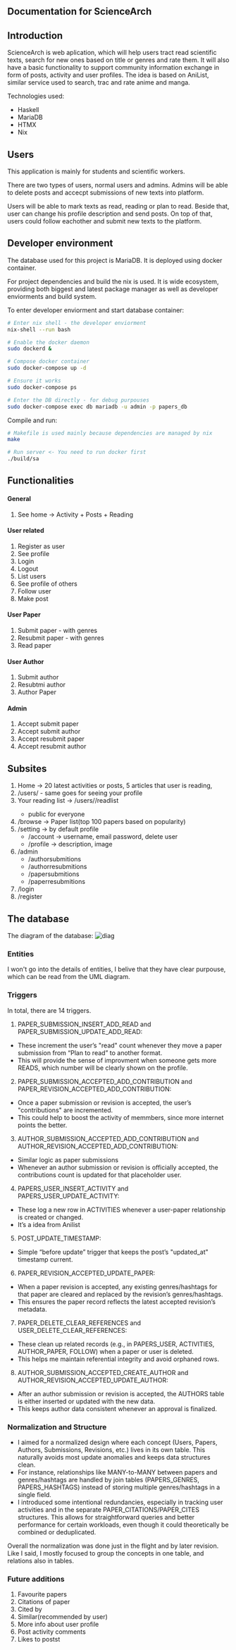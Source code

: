 ## Documentation for ScienceArch

## Introduction
ScienceArch is web aplication, which will help users tract read scientific texts, search for new ones based on title or genres and rate them. It will also have a basic functionality to support community information exchange in form of posts, activity and user profiles. The idea is based on AniList, similar service used to search, trac and rate anime and manga.

Technologies used:
- Haskell
- MariaDB
- HTMX
- Nix

## Users
This application is mainly for students and scientific workers.

There are two types of users, normal users and admins. Admins will be able to delete posts and accecpt submissions of new texts into platform.

Users will be able to mark texts as read, reading or plan to read. Beside that, user can change his profile description and send posts. On top of that, users could follow eachother and submit new texts to the platform.

## Developer environment
The database used for this project is MariaDB. It is deployed using docker container. 

For project dependencies and build the nix is used. It is wide ecosystem, providing both biggest and latest package manager as well as developer enviorments and build system.

To enter developer enviorment and start database container:
```bash
# Enter nix shell - the developer enviorment
nix-shell --run bash

# Enable the docker daemon
sudo dockerd &

# Compose docker container
sudo docker-compose up -d

# Ensure it works
sudo docker-compose ps

# Enter the DB directly - for debug purpouses
sudo docker-compose exec db mariadb -u admin -p papers_db
```

Compile and run:
```bash
# Makefile is used mainly because dependencies are managed by nix
make

# Run server <- You need to run docker first
./build/sa
```

## Functionalities
#### General
1. See home -> Activity + Posts + Reading

#### User related
1. Register as user
2. See profile
3. Login
4. Logout
5. List users
6. See profile of others
7. Follow user
8. Make post

#### User Paper
1. Submit paper - with genres
2. Resubmit paper - with genres
3. Read paper

#### User Author
1. Submit author
2. Resubtmi author
3. Author Paper

#### Admin
1. Accept submit paper
2. Accept submit author
3. Accept resubmit paper
4. Accept resubmit author

## Subsites
1. Home -> 20 latest activities or posts, 5 articles that user is reading, 
2. /users/<username> - same goes for seeing your profile
3. Your reading list -> /users/<username>/readlist
    - public for everyone
4. /browse -> Paper list(top 100 papers based on popularity)
5. /setting -> by default profile
    - /account -> username, email password, delete user
    - /profile -> description, image
6. /admin
    - /authorsubmitions
    - /authorresubmitions
    - /papersubmitions
    - /paperresubmitions
7. /login
8. /register


## The database
The diagram of the database:
![diag](uml/entities.png)

### Entities
I won't go into the details of entities, I belive that they have clear purpouse, which can be read from the UML diagram.

### Triggers
In total, there are 14 triggers.

1. PAPER_SUBMISSION_INSERT_ADD_READ and PAPER_SUBMISSION_UPDATE_ADD_READ:  
  - These increment the user’s "read" count whenever they move a paper submission from “Plan to read” to another format.  
  - This will provide the sense of improvment when someone gets more READS, which number will be clearly shown on the profile.

2. PAPER_SUBMISSION_ACCEPTED_ADD_CONTRIBUTION and PAPER_REVISION_ACCEPTED_ADD_CONTRIBUTION:  
  - Once a paper submission or revision is accepted, the user’s "contributions" are incremented.  
  - This could help to boost the activity of memmbers, since more internet points the better.

3. AUTHOR_SUBMISSION_ACCEPTED_ADD_CONTRIBUTION and AUTHOR_REVISION_ACCEPTED_ADD_CONTRIBUTION:  
  - Similar logic as paper submissions
  - Whenever an author submission or revision is officially accepted, the contributions count is updated for that placeholder user.

4. PAPERS_USER_INSERT_ACTIVITY and PAPERS_USER_UPDATE_ACTIVITY:  
  - These log a new row in ACTIVITIES whenever a user-paper relationship is created or changed.  
  - It’s a idea from Anilist

5. POST_UPDATE_TIMESTAMP:  
  - Simple “before update” trigger that keeps the post’s "updated_at" timestamp current.

6. PAPER_REVISION_ACCEPTED_UPDATE_PAPER:  
  - When a paper revision is accepted, any existing genres/hashtags for that paper are cleared and replaced by the revision’s genres/hashtags.  
  - This ensures the paper record reflects the latest accepted revision’s metadata.

7. PAPER_DELETE_CLEAR_REFERENCES and USER_DELETE_CLEAR_REFERENCES:  
  - These clean up related records (e.g., in PAPERS_USER, ACTIVITIES, AUTHOR_PAPER, FOLLOW) when a paper or user is deleted.  
  - This helps me maintain referential integrity and avoid orphaned rows.

8. AUTHOR_SUBMISSION_ACCEPTED_CREATE_AUTHOR and AUTHOR_REVISION_ACCEPTED_UPDATE_AUTHOR:  
  - After an author submission or revision is accepted, the AUTHORS table is either inserted or updated with the new data.  
  - This keeps author data consistent whenever an approval is finalized.


### Normalization and Structure
- I aimed for a normalized design where each concept (Users, Papers, Authors, Submissions, Revisions, etc.) lives in its own table. This naturally avoids most update anomalies and keeps data structures clean.
- For instance, relationships like MANY-to-MANY between papers and genres/hashtags are handled by join tables (PAPERS_GENRES, PAPERS_HASHTAGS) instead of storing multiple genres/hashtags in a single field.  
- I introduced some intentional redundancies, especially in tracking user activities and in the separate PAPER_CITATIONS/PAPER_CITES structures. This allows for straightforward queries and better performance for certain workloads, even though it could theoretically be combined or deduplicated.  

Overall the normalization was done just in the flight and by later revision. Like I said, I mostly focused to group the concepts in one table, and relations also in tables.



### Future additions
1. Favourite papers
2. Citations of paper
3. Cited by 
4. Similar(recommended by user)
5. More info about user profile
6. Post activity comments
7. Likes to postst
